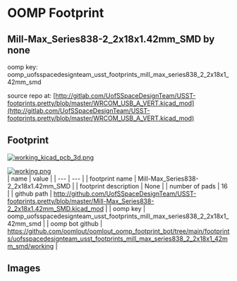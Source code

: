# OOMP Footprint  
## Mill-Max_Series838-2_2x18x1.42mm_SMD  by none  
  
oomp key: oomp_uofsspacedesignteam_usst_footprints_mill_max_series838_2_2x18x1_42mm_smd  
  
source repo at: [http://gitlab.com/UofSSpaceDesignTeam/USST-footprints.pretty/blob/master/WRCOM_USB_A_VERT.kicad_mod](http://gitlab.com/UofSSpaceDesignTeam/USST-footprints.pretty/blob/master/WRCOM_USB_A_VERT.kicad_mod)  
## Footprint  
  
[![working_kicad_pcb_3d.png](working_kicad_pcb_3d_600.png)](working_kicad_pcb_3d.png)  
  
[![working.png](working_600.png)](working.png)  
| name | value | 
| --- | --- | 
| footprint name | Mill-Max_Series838-2_2x18x1.42mm_SMD | 
| footprint description | None | 
| number of pads | 16 | 
| github path | http://github.com/UofSSpaceDesignTeam/USST-footprints.pretty/blob/master/Mill-Max_Series838-2_2x18x1.42mm_SMD.kicad_mod | 
| oomp key | oomp_uofsspacedesignteam_usst_footprints_mill_max_series838_2_2x18x1_42mm_smd | 
| oomp bot github | https://github.com/oomlout/oomlout_oomp_footprint_bot/tree/main/footprints/uofsspacedesignteam_usst_footprints_mill_max_series838_2_2x18x1_42mm_smd/working | 
## Images  
